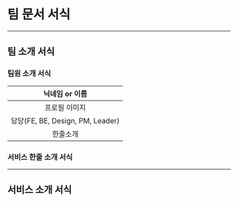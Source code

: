 # 팀 문서 서식

--- 
## 팀 소개 서식

### 팀원 소개 서식

|           닉네임 or 이름            |
|:------------------------------:|
|            프로필 이미지             |
| 담당(FE, BE, Design, PM, Leader) |
|              한줄소개              |

### 서비스 한줄 소개 서식


--- 
## 서비스 소개 서식
